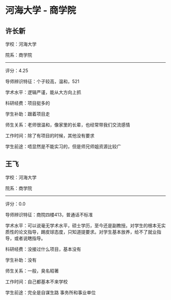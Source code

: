 # 河海大学 - 商学院

## 许长新

学校：河海大学

院系：商学院

* * *

评分：4.25

导师辨识特征：个子较高，温和，521

学术水平：逻辑严谨，能从大方向上抓

科研经费：项目挺多的

学生补助：跟着项目走

师生关系：老师很温和，像家里的长辈，也经常带我们交流感情

工作时间：除了有项目的时候，其他没有要求

学生前途：唔显然是不能实习的，但是师兄师姐资源比较广

## 王飞

学校：河海大学

院系：商学院

* * *

评分：0.0

导师辨识特征：商院四楼413，普通话不标准

学术水平：可以说毫无学术水平，硕士学历，至今还是副教授。对学生的根本无实质性的论文指导，踢皮球态度，只知道提要求。对学生基本放养，给不了就业指导，或者说瞎指导。

科研经费：没接过什么项目，基本没有

学生补助：没有

师生关系：一般，臭名昭著

工作时间：自己都基本不来学校

学生前途：完全是自谋生路 事务所和事业单位
